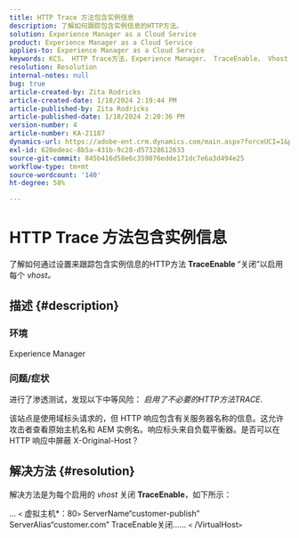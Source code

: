 ```yaml
---
title: HTTP Trace 方法包含实例信息
description: 了解如何跟踪包含实例信息的HTTP方法。
solution: Experience Manager as a Cloud Service
product: Experience Manager as a Cloud Service
applies-to: Experience Manager as a Cloud Service
keywords: KCS， HTTP Trace方法，Experience Manager， TraceEnable， Vhost
resolution: Resolution
internal-notes: null
bug: true
article-created-by: Zita Rodricks
article-created-date: 1/18/2024 2:19:44 PM
article-published-by: Zita Rodricks
article-published-date: 1/18/2024 2:20:36 PM
version-number: 4
article-number: KA-21187
dynamics-url: https://adobe-ent.crm.dynamics.com/main.aspx?forceUCI=1&pagetype=entityrecord&etn=knowledgearticle&id=41a8f49e-0cb6-ee11-a569-6045bd0065f9
exl-id: 620edeac-8b5a-431b-9c28-d57328612633
source-git-commit: 845b416d58e6c359076edde171dc7e6a3d494e25
workflow-type: tm+mt
source-wordcount: '140'
ht-degree: 58%

---
```


# HTTP Trace 方法包含实例信息


了解如何通过设置来跟踪包含实例信息的HTTP方法 <b>TraceEnable </b>“关闭”以启用每个 *vhost。*

## 描述 {#description}


### <b>环境</b>

Experience Manager



### <b>问题/症状</b>

进行了渗透测试，发现以下中等风险： *启用了不必要的HTTP方法TRACE*.

该站点是使用域标头请求的，但 HTTP 响应包含有关服务器名称的信息。这允许攻击者查看原始主机名和 AEM 实例名。响应标头来自负载平衡器。是否可以在 HTTP 响应中屏蔽 X-Original-Host？


## 解决方法 {#resolution}


解决方法是为每个启用的 *vhost* 关闭 <b>TraceEnable</b>，如下所示：

...
`<` 虚拟主机\*：80`>`
ServerName“customer-publish” ServerAlias“customer.com” TraceEnable关闭……
`<` /VirtualHost`>`
